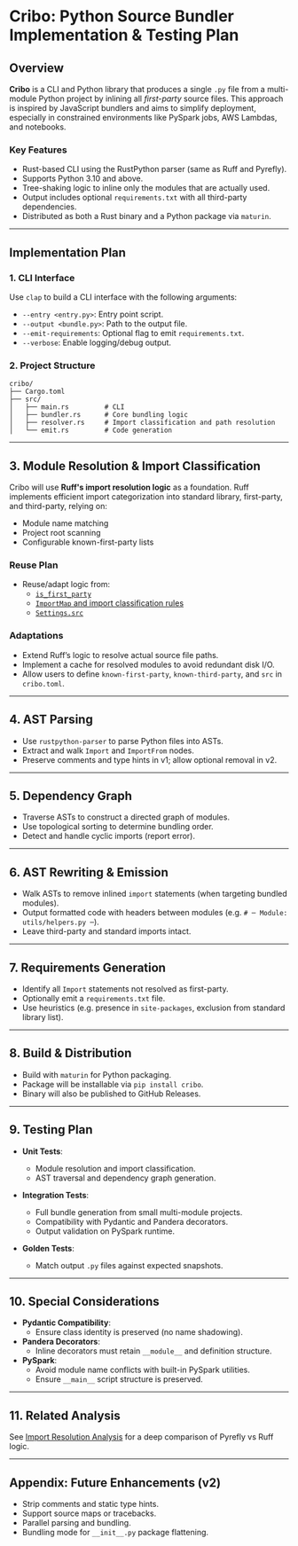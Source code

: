 # Cribo: Python Source Bundler Implementation & Testing Plan

## Overview

**Cribo** is a CLI and Python library that produces a single `.py` file from a multi-module Python project by inlining all *first-party* source files. This approach is inspired by JavaScript bundlers and aims to simplify deployment, especially in constrained environments like PySpark jobs, AWS Lambdas, and notebooks.

### Key Features
- Rust-based CLI using the RustPython parser (same as Ruff and Pyrefly).
- Supports Python 3.10 and above.
- Tree-shaking logic to inline only the modules that are actually used.
- Output includes optional `requirements.txt` with all third-party dependencies.
- Distributed as both a Rust binary and a Python package via `maturin`.

---

## Implementation Plan

### 1. CLI Interface

Use `clap` to build a CLI interface with the following arguments:
- `--entry <entry.py>`: Entry point script.
- `--output <bundle.py>`: Path to the output file.
- `--emit-requirements`: Optional flag to emit `requirements.txt`.
- `--verbose`: Enable logging/debug output.

### 2. Project Structure

```
cribo/
├── Cargo.toml
├── src/
│   ├── main.rs         # CLI
│   ├── bundler.rs      # Core bundling logic
│   ├── resolver.rs     # Import classification and path resolution
│   └── emit.rs         # Code generation
```

---

## 3. Module Resolution & Import Classification

Cribo will use **Ruff's import resolution logic** as a foundation. Ruff implements efficient import categorization into standard library, first-party, and third-party, relying on:
- Module name matching
- Project root scanning
- Configurable known-first-party lists

### Reuse Plan
- Reuse/adapt logic from:
  - [`is_first_party`](https://github.com/astral-sh/ruff/blob/main/crates/ruff_python_resolver/src/importer.rs#L287)
  - [`ImportMap` and import classification rules](https://github.com/astral-sh/ruff/blob/main/crates/ruff_python_resolver/src/importer.rs)
  - [`Settings.src`](https://github.com/astral-sh/ruff/blob/main/crates/ruff_python_resolver/src/settings.rs)

### Adaptations
- Extend Ruff’s logic to resolve actual source file paths.
- Implement a cache for resolved modules to avoid redundant disk I/O.
- Allow users to define `known-first-party`, `known-third-party`, and `src` in `cribo.toml`.

---

## 4. AST Parsing

- Use `rustpython-parser` to parse Python files into ASTs.
- Extract and walk `Import` and `ImportFrom` nodes.
- Preserve comments and type hints in v1; allow optional removal in v2.

---

## 5. Dependency Graph

- Traverse ASTs to construct a directed graph of modules.
- Use topological sorting to determine bundling order.
- Detect and handle cyclic imports (report error).

---

## 6. AST Rewriting & Emission

- Walk ASTs to remove inlined `import` statements (when targeting bundled modules).
- Output formatted code with headers between modules (e.g. `# ─ Module: utils/helpers.py ─`).
- Leave third-party and standard imports intact.

---

## 7. Requirements Generation

- Identify all `Import` statements not resolved as first-party.
- Optionally emit a `requirements.txt` file.
- Use heuristics (e.g. presence in `site-packages`, exclusion from standard library list).

---

## 8. Build & Distribution

- Build with `maturin` for Python packaging.
- Package will be installable via `pip install cribo`.
- Binary will also be published to GitHub Releases.

---

## 9. Testing Plan

- **Unit Tests**:
  - Module resolution and import classification.
  - AST traversal and dependency graph generation.
- **Integration Tests**:
  - Full bundle generation from small multi-module projects.
  - Compatibility with Pydantic and Pandera decorators.
  - Output validation on PySpark runtime.

- **Golden Tests**:
  - Match output `.py` files against expected snapshots.

---

## 10. Special Considerations

- **Pydantic Compatibility**:
  - Ensure class identity is preserved (no name shadowing).
- **Pandera Decorators**:
  - Inline decorators must retain `__module__` and definition structure.
- **PySpark**:
  - Avoid module name conflicts with built-in PySpark utilities.
  - Ensure `__main__` script structure is preserved.

---

## 11. Related Analysis

See [Import Resolution Analysis](cribo_import_resolution_analysis.md) for a deep comparison of Pyrefly vs Ruff logic.

---

## Appendix: Future Enhancements (v2)

- Strip comments and static type hints.
- Support source maps or tracebacks.
- Parallel parsing and bundling.
- Bundling mode for `__init__.py` package flattening.